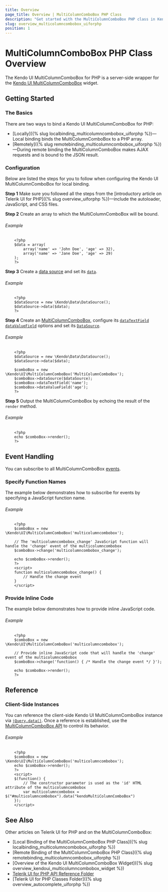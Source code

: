 ```yaml
---
title: Overview
page_title: Overview | MultiColumnComboBox PHP Class
description: "Get started with the MultiColumnComboBox PHP class in Kendo UI."
slug: overview_multicolumncombobox_uiforphp
position: 1
---
```


# MultiColumnComboBox PHP Class Overview

The Kendo UI MultiColumnComboBox for PHP is a server-side wrapper for the [Kendo UI MultiColumnComboBox](/api/javascript/ui/multicolumncombobox) widget.

## Getting Started

### The Basics

There are two ways to bind a Kendo UI MultiColumnComboBox for PHP:

* [Locally]({% slug localbinding_multicolumncombobox_uiforphp %})&mdash;Local binding binds the MultiColumnComboBox to a PHP array.
* [Remotely]({% slug remotebinding_multicolumncombobox_uiforphp %})&mdash;During remote binding the MultiColumnComboBox makes AJAX requests and is bound to the JSON result.

### Configuration

Below are listed the steps for you to follow when configuring the Kendo UI MultiColumnComboBox for local binding.

**Step 1** Make sure you followed all the steps from the [introductory article on Telerik UI for PHP]({% slug overview_uiforphp %})&mdash;include the autoloader, JavaScript, and CSS files.

**Step 2** Create an array to which the MultiColumnComboBox will be bound.

###### Example

        <?php
        $data = array(
            array('name' => 'John Doe', 'age' => 32),
            array('name' => 'Jane Doe', 'age' => 29)
        );
        ?>
**Step 3** Create a [data source](/api/php/Kendo/Data/DataSource) and set its [`data`](/api/php/Kendo/Data/DataSource#data).

###### Example

        <?php
        $dataSource = new \Kendo\Data\DataSource();
        $dataSource->data($data);
        ?>

**Step 4** Create an [MultiColumnComboBox](/api/php/Kendo/UI/MultiColumnComboBox), configure its [`dataTextField`](/api/php/Kendo/UI/MultiColumnComboBox#datatextfield) [`dataValueField`](/api/php/Kendo/UI/MultiColumnComboBox#datavaluefield) options and set its [`DataSource`](/api/php/Kendo/UI/AutoComplete#datasource).

###### Example

        <?php
        $dataSource = new \Kendo\Data\DataSource();
        $dataSource->data($data);

        $comboBox = new \Kendo\UI\MultiColumnComboBox('MultiColumnComboBox');
        $comboBox->dataSource($dataSource);
        $comboBox->dataTextField('name');
        $comboBox->dataValueField('age');
        ?>

**Step 5** Output the MultiColumnComboBox by echoing the result of the `render` method.

###### Example

        <?php
        echo $comboBox->render();
        ?>

## Event Handling

You can subscribe to all MultiColumnComboBox [events](/api/javascript/ui/multicolumncombobox/events/).

### Specify Function Names

The example below demonstrates how to subscribe for events by specifying a JavaScript function name.

###### Example

        <?php
        $comboBox = new \Kendo\UI\MultiColumnComboBox('multicolumncombobox');

        // The 'multicolumncombobox_change' JavaScript function will handle the 'change' event of the multicolumncombobox
        $comboBox->change('multicolumncombobox_change');

        echo $comboBox->render();
        ?>
        <script>
        function multicolumncombobox_change() {
            // Handle the change event
        }
        </script>

### Provide Inline Code

The example below demonstrates how to provide inline JavaScript code.

###### Example

        <?php
        $comboBox = new \Kendo\UI\MultiColumnComboBox('multicolumncombobox');

        // Provide inline JavaScript code that will handle the 'change' event of the multicolumncombobox
        $comboBox->change('function() { /* Handle the change event */ }');

        echo $comboBox->render();
        ?>

<!--*-->
## Reference

### Client-Side Instances

You can reference the client-side Kendo UI MultiColumnComboBox instance via [`jQuery.data()`](http://api.jquery.com/jQuery.data/). Once a reference is established, use the [MultiColumnComboBox API](/api/javascript/ui/multicolumncombobox#methods) to control its behavior.

###### Example

        <?php
        $comboBox = new \Kendo\UI\MultiColumnComboBox('multicolumncombobox');
        echo $comboBox->render();
        ?>
        <script>
        $(function() {
            // The constructor parameter is used as the 'id' HTML attribute of the multicolumncombobox
            var multicolumncombobox = $("#multicolumncombobox").data("kendoMultiColumnComboBox")
        });
        </script>

## See Also

Other articles on Telerik UI for PHP and on the MultiColumnComboBox:

* [Local Binding of the MultiColumnComboBox PHP Class]({% slug localbinding_multicolumncombobox_uiforphp %})
* [Remote Binding of the MultiColumnComboBox PHP Class]({% slug remotebinding_multicolumncombobox_uiforphp %})
* [Overview of the Kendo UI MultiColumnComboBox Widget]({% slug overview_kendoui_multicolumncombobox_widget %})
* [Telerik UI for PHP API Reference Folder](/api/php/Kendo/UI/AutoComplete)
* [Telerik UI for PHP Classes Folder]({% slug overview_autocomplete_uiforphp %})
